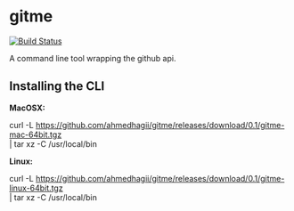 # gitme

[![Build Status](https://travis-ci.org/ahmedhagii/gitme.svg?branch=master)](https://travis-ci.org/ahmedhagii/gitme)

A command line tool wrapping the github api.


## Installing the CLI
**MacOSX:**

  curl -L https://github.com/ahmedhagii/gitme/releases/download/0.1/gitme-mac-64bit.tgz \
  | tar xz -C /usr/local/bin


**Linux:**

  curl -L https://github.com/ahmedhagii/gitme/releases/download/0.1/gitme-linux-64bit.tgz \
  | tar xz -C /usr/local/bin
